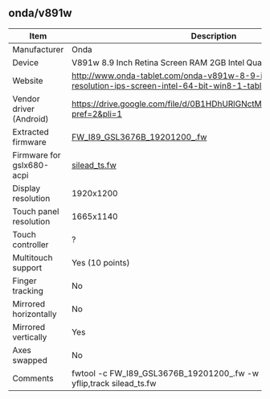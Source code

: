 onda/v891w
----------

| Item | Description |
|------|-------------|
| Manufacturer            | Onda                 |
| Device                  | V891w 8.9 Inch Retina Screen RAM 2GB Intel Quad Core Win8.1 Tablet |
| Website                 | http://www.onda-tablet.com/onda-v891w-8-9-inch-1920-1200-resolution-ips-screen-intel-64-bit-win8-1-tablet.html |
| Vendor driver (Android) | https://drive.google.com/file/d/0B1HDhURlGNctM3hxSF8xTE55aDA/view?pref=2&pli=1 |
| Extracted firmware      | [FW_I89_GSL3676B_19201200_.fw](FW_I89_GSL3676B_19201200_.fw) |
| Firmware for gslx680-acpi | [silead_ts.fw](silead_ts.fw) |
| Display resolution      | 1920x1200 |
| Touch panel resolution  | 1665x1140 |
| Touch controller        | ? |
| Multitouch support      | Yes (10 points) |
| Finger tracking         | No |
| Mirrored horizontally   | No |
| Mirrored vertically     | Yes |
| Axes swapped            | No |
| Comments                | fwtool -c FW_I89_GSL3676B_19201200_.fw -w 1665 -h 1140 -t 10 -f yflip,track silead_ts.fw |
